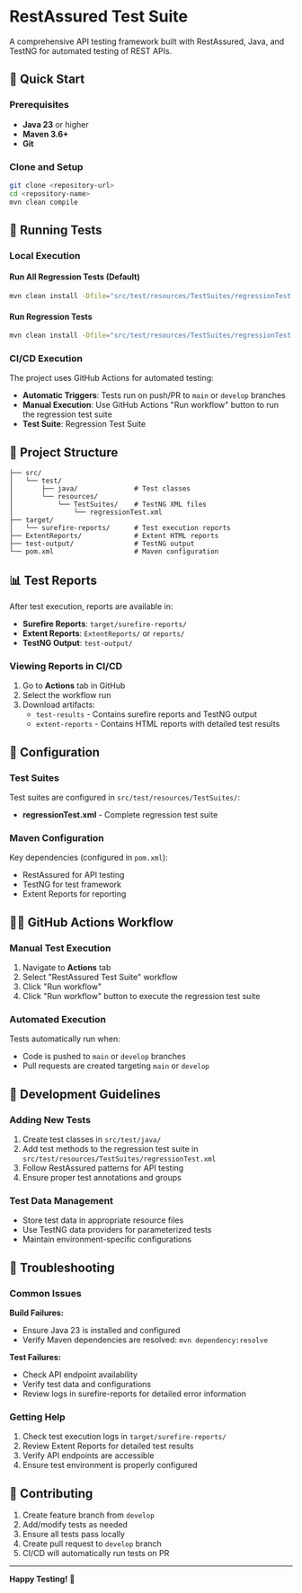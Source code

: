 # RestAssured Test Suite

A comprehensive API testing framework built with RestAssured, Java, and TestNG for automated testing of REST APIs.

## 🚀 Quick Start

### Prerequisites

- **Java 23** or higher
- **Maven 3.6+**
- **Git**

### Clone and Setup

```bash
git clone <repository-url>
cd <repository-name>
mvn clean compile
```

## 🧪 Running Tests

### Local Execution

#### Run All Regression Tests (Default)
```bash
mvn clean install -Dfile="src/test/resources/TestSuites/regressionTest.xml"
```

#### Run Regression Tests
```bash
mvn clean install -Dfile="src/test/resources/TestSuites/regressionTest.xml"
```

### CI/CD Execution

The project uses GitHub Actions for automated testing:

- **Automatic Triggers**: Tests run on push/PR to `main` or `develop` branches
- **Manual Execution**: Use GitHub Actions "Run workflow" button to run the regression test suite
- **Test Suite**: Regression Test Suite

## 📁 Project Structure

```
├── src/
│   └── test/
│       ├── java/              # Test classes
│       └── resources/
│           └── TestSuites/    # TestNG XML files
│               └── regressionTest.xml
├── target/
│   └── surefire-reports/      # Test execution reports
├── ExtentReports/             # Extent HTML reports
├── test-output/               # TestNG output
└── pom.xml                    # Maven configuration
```

## 📊 Test Reports

After test execution, reports are available in:

- **Surefire Reports**: `target/surefire-reports/`
- **Extent Reports**: `ExtentReports/` or `reports/`
- **TestNG Output**: `test-output/`

### Viewing Reports in CI/CD

1. Go to **Actions** tab in GitHub
2. Select the workflow run
3. Download artifacts:
    - `test-results` - Contains surefire reports and TestNG output
    - `extent-reports` - Contains HTML reports with detailed test results

## 🔧 Configuration

### Test Suites

Test suites are configured in `src/test/resources/TestSuites/`:

- **regressionTest.xml** - Complete regression test suite

### Maven Configuration

Key dependencies (configured in `pom.xml`):
- RestAssured for API testing
- TestNG for test framework
- Extent Reports for reporting

## 🏃‍♂️ GitHub Actions Workflow

### Manual Test Execution

1. Navigate to **Actions** tab
2. Select "RestAssured Test Suite" workflow
3. Click "Run workflow"
4. Click "Run workflow" button to execute the regression test suite

### Automated Execution

Tests automatically run when:
- Code is pushed to `main` or `develop` branches
- Pull requests are created targeting `main` or `develop`

## 📝 Development Guidelines

### Adding New Tests

1. Create test classes in `src/test/java/`
2. Add test methods to the regression test suite in `src/test/resources/TestSuites/regressionTest.xml`
3. Follow RestAssured patterns for API testing
4. Ensure proper test annotations and groups

### Test Data Management

- Store test data in appropriate resource files
- Use TestNG data providers for parameterized tests
- Maintain environment-specific configurations

## 🐛 Troubleshooting

### Common Issues

**Build Failures:**
- Ensure Java 23 is installed and configured
- Verify Maven dependencies are resolved: `mvn dependency:resolve`

**Test Failures:**
- Check API endpoint availability
- Verify test data and configurations
- Review logs in surefire-reports for detailed error information

### Getting Help

1. Check test execution logs in `target/surefire-reports/`
2. Review Extent Reports for detailed test results
3. Verify API endpoints are accessible
4. Ensure test environment is properly configured

## 🤝 Contributing

1. Create feature branch from `develop`
2. Add/modify tests as needed
3. Ensure all tests pass locally
4. Create pull request to `develop` branch
5. CI/CD will automatically run tests on PR

---

**Happy Testing!** 🎯